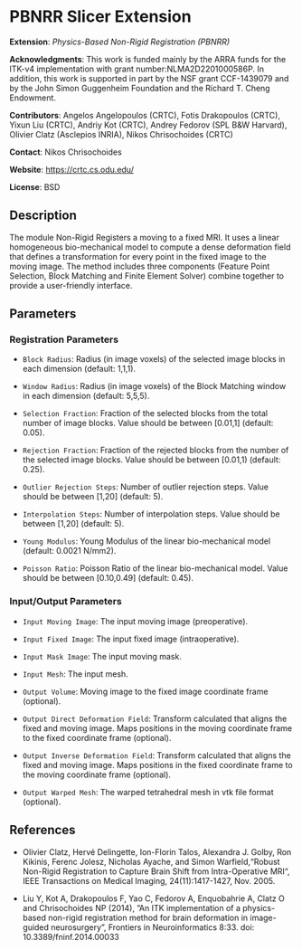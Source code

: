 # PBNRR Slicer Extension

**Extension**: *Physics-Based Non-Rigid Registration (PBNRR)*

**Acknowledgments**: This work is funded mainly by the ARRA funds for the ITK-v4 implementation with grant number:NLMA2D2201000586P. In addition, this work is supported in part by the NSF grant CCF-1439079 and by the John Simon Guggenheim Foundation and the Richard T. Cheng Endowment.

**Contributors**: Angelos Angelopoulos (CRTC), Fotis Drakopoulos (CRTC), Yixun Liu (CRTC), Andriy Kot (CRTC), Andrey Fedorov (SPL B&W Harvard), Olivier Clatz (Asclepios INRIA), Nikos Chrisochoides (CRTC)

**Contact**: Nikos Chrisochoides

**Website**: https://crtc.cs.odu.edu/

**License**: BSD


## Description
The module Non-Rigid Registers a moving to a fixed MRI. It uses a linear homogeneous bio-mechanical model to compute a dense deformation field that defines a transformation for every point in the fixed image to the moving image. The method includes three components (Feature Point Selection, Block Matching and Finite Element Solver) combine together to provide a user-friendly interface.

## Parameters
### Registration Parameters

* `Block Radius`: Radius (in image voxels) of the selected image   blocks in each dimension (default: 1,1,1).

* `Window Radius`: Radius (in image voxels) of the Block Matching window in each dimension (default: 5,5,5).

* `Selection Fraction`: Fraction of the selected blocks from the total number of image blocks. Value should be between [0.01,1] (default: 0.05).

* `Rejection Fraction`: Fraction of the rejected blocks from the number of the selected image blocks. Value should be between [0.01,1) (default: 0.25).

* `Outlier Rejection Steps`: Number of outlier rejection steps. Value should be between [1,20] (default: 5).

* `Interpolation Steps`: Number of interpolation steps. Value should be between [1,20] (default: 5).

* `Young Modulus`: Young Modulus of the linear bio-mechanical model (default: 0.0021 N/mm2).

* `Poisson Ratio`: Poisson Ratio of the linear bio-mechanical model. Value should be between [0.10,0.49] (default: 0.45).

### Input/Output Parameters

* `Input Moving Image`: The input moving image (preoperative).

* `Input Fixed Image`: The input fixed image (intraoperative).

* `Input Mask Image`: The input moving mask.

* `Input Mesh`: The input mesh.

* `Output Volume`: Moving image to the fixed image coordinate frame (optional).

* `Output Direct Deformation Field`: Transform calculated that aligns the fixed and moving image. Maps positions in the moving coordinate frame to the fixed coordinate frame (optional).

* `Output Inverse Deformation Field`: Transform calculated that aligns the fixed and moving image. Maps positions in the fixed coordinate frame to the moving coordinate frame (optional).

* `Output Warped Mesh`: The warped tetrahedral mesh in vtk file format (optional).

## References
* Olivier Clatz, Hervé Delingette, Ion-Florin Talos, Alexandra J. Golby, Ron Kikinis, Ferenc Jolesz, Nicholas Ayache, and Simon Warfield,“Robust Non-Rigid Registration to Capture Brain Shift from Intra-Operative MRI“, IEEE Transactions on Medical Imaging, 24(11):1417-1427, Nov. 2005.

* Liu Y, Kot A, Drakopoulos F, Yao C, Fedorov A, Enquobahrie A, Clatz O and Chrisochoides NP (2014), ”An ITK implementation of a physics-based non-rigid registration method for brain deformation in image-guided neurosurgery”, Frontiers in Neuroinformatics 8:33. doi: 10.3389/fninf.2014.00033
